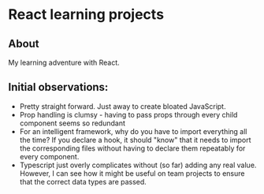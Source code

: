 # React learning projects

## About

My learning adventure with React.

## Initial observations:

- Pretty straight forward. Just away to create bloated JavaScript.
- Prop handling is clumsy - having to pass props through every child component seems so redundant
- For an intelligent framework, why do you have to import everything all the time? If you declare a hook, it should "know" that it needs to import the corresponding files without having to declare them repeatably for every component.
- Typescript just overly complicates without (so far) adding any real value. However, I can see how it might be useful on team projects to ensure that the correct data types are passed.
